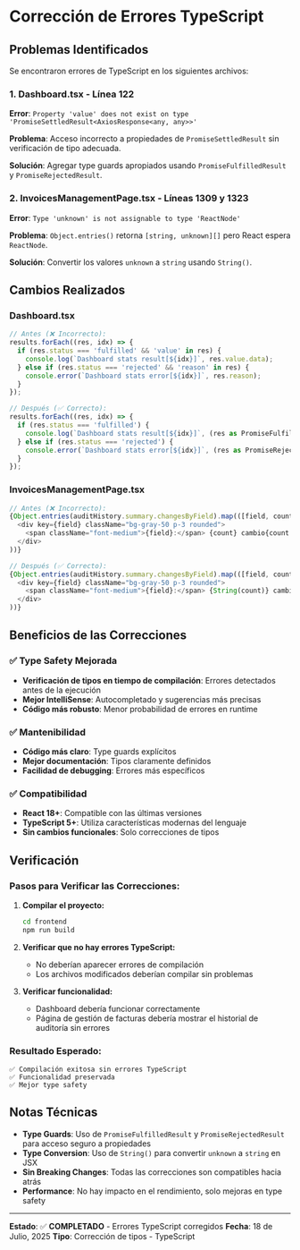 # Corrección de Errores TypeScript

## Problemas Identificados

Se encontraron errores de TypeScript en los siguientes archivos:

### 1. **Dashboard.tsx** - Línea 122
**Error**: `Property 'value' does not exist on type 'PromiseSettledResult<AxiosResponse<any, any>>'`

**Problema**: Acceso incorrecto a propiedades de `PromiseSettledResult` sin verificación de tipo adecuada.

**Solución**: Agregar type guards apropiados usando `PromiseFulfilledResult` y `PromiseRejectedResult`.

### 2. **InvoicesManagementPage.tsx** - Líneas 1309 y 1323
**Error**: `Type 'unknown' is not assignable to type 'ReactNode'`

**Problema**: `Object.entries()` retorna `[string, unknown][]` pero React espera `ReactNode`.

**Solución**: Convertir los valores `unknown` a `string` usando `String()`.

## Cambios Realizados

### **Dashboard.tsx**
```typescript
// Antes (❌ Incorrecto):
results.forEach((res, idx) => {
  if (res.status === 'fulfilled' && 'value' in res) {
    console.log(`Dashboard stats result[${idx}]`, res.value.data);
  } else if (res.status === 'rejected' && 'reason' in res) {
    console.error(`Dashboard stats error[${idx}]`, res.reason);
  }
});

// Después (✅ Correcto):
results.forEach((res, idx) => {
  if (res.status === 'fulfilled') {
    console.log(`Dashboard stats result[${idx}]`, (res as PromiseFulfilledResult<any>).value.data);
  } else if (res.status === 'rejected') {
    console.error(`Dashboard stats error[${idx}]`, (res as PromiseRejectedResult).reason);
  }
});
```

### **InvoicesManagementPage.tsx**
```typescript
// Antes (❌ Incorrecto):
{Object.entries(auditHistory.summary.changesByField).map(([field, count]) => (
  <div key={field} className="bg-gray-50 p-3 rounded">
    <span className="font-medium">{field}:</span> {count} cambio{count !== 1 ? 's' : ''}
  </div>
))}

// Después (✅ Correcto):
{Object.entries(auditHistory.summary.changesByField).map(([field, count]) => (
  <div key={field} className="bg-gray-50 p-3 rounded">
    <span className="font-medium">{field}:</span> {String(count)} cambio{count !== 1 ? 's' : ''}
  </div>
))}
```

## Beneficios de las Correcciones

### ✅ **Type Safety Mejorada**
- **Verificación de tipos en tiempo de compilación**: Errores detectados antes de la ejecución
- **Mejor IntelliSense**: Autocompletado y sugerencias más precisas
- **Código más robusto**: Menor probabilidad de errores en runtime

### ✅ **Mantenibilidad**
- **Código más claro**: Type guards explícitos
- **Mejor documentación**: Tipos claramente definidos
- **Facilidad de debugging**: Errores más específicos

### ✅ **Compatibilidad**
- **React 18+**: Compatible con las últimas versiones
- **TypeScript 5+**: Utiliza características modernas del lenguaje
- **Sin cambios funcionales**: Solo correcciones de tipos

## Verificación

### **Pasos para Verificar las Correcciones:**

1. **Compilar el proyecto:**
   ```bash
   cd frontend
   npm run build
   ```

2. **Verificar que no hay errores TypeScript:**
   - No deberían aparecer errores de compilación
   - Los archivos modificados deberían compilar sin problemas

3. **Verificar funcionalidad:**
   - Dashboard debería funcionar correctamente
   - Página de gestión de facturas debería mostrar el historial de auditoría sin errores

### **Resultado Esperado:**
```
✅ Compilación exitosa sin errores TypeScript
✅ Funcionalidad preservada
✅ Mejor type safety
```

## Notas Técnicas

- **Type Guards**: Uso de `PromiseFulfilledResult` y `PromiseRejectedResult` para acceso seguro a propiedades
- **Type Conversion**: Uso de `String()` para convertir `unknown` a `string` en JSX
- **Sin Breaking Changes**: Todas las correcciones son compatibles hacia atrás
- **Performance**: No hay impacto en el rendimiento, solo mejoras en type safety

---

**Estado**: ✅ **COMPLETADO** - Errores TypeScript corregidos
**Fecha**: 18 de Julio, 2025
**Tipo**: Corrección de tipos - TypeScript 